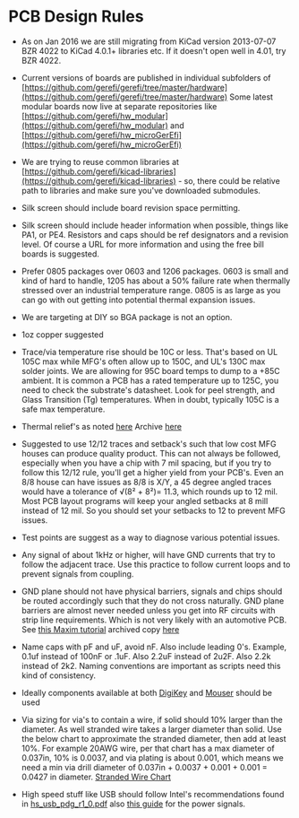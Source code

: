 # PCB Design Rules

* As on Jan 2016 we are still migrating from KiCad version 2013-07-07 BZR 4022 to KiCad 4.0.1+ libraries etc. If it doesn't open well in 4.01, try BZR 4022.
* Current versions of boards are published in individual subfolders of [https://github.com/gerefi/gerefi/tree/master/hardware](https://github.com/gerefi/gerefi/tree/master/hardware)
Some latest modular boards now live at separate repositories like [https://github.com/gerefi/hw_modular](https://github.com/gerefi/hw_modular) and [https://github.com/gerefi/hw_microGerEfi](https://github.com/gerefi/hw_microGerEfi)

* We are trying to reuse common libraries at [https://github.com/gerefi/kicad-libraries](https://github.com/gerefi/kicad-libraries) - so, there could be relative path to libraries and make sure you've downloaded submodules.
* Silk screen should include board revision space permitting.
* Silk screen should include header information when possible, things like PA1, or PE4. Resistors and caps should be ref designators and a revision level. Of course a URL for more information and using the free bill boards is suggested.
* Prefer 0805 packages over 0603 and 1206 packages. 0603 is small and kind of hard to handle, 1205 has about a 50% failure rate when thermally stressed over an industrial temperature range. 0805 is as large as you can go with out getting into potential thermal expansion issues.
* We are targeting at DIY so BGA package is not an option.
* 1oz copper suggested
* Trace/via temperature rise should be 10C or less. That's based on UL 105C max while MFG's often allow up to 150C, and UL's 130C max solder joints. We are allowing for 95C board temps to dump to a +85C ambient. It is common a PCB has a rated temperature up to 125C, you need to check the substrate's datasheet. Look for peel strength, and Glass Transition (Tg) temperatures. When in doubt, typically 105C is a safe max temperature.  
* Thermal relief's as noted [here](https://web.pa.msu.edu/hep/atlas/l1calo/hub/hardware/components/power/synqor_thermal_relief_study.pdf) Archive [here](PDFs/Synqor_thermal_relief_study.pdf)
* Suggested to use 12/12 traces and setback's such that low cost MFG houses can produce quality product. This can not always be followed, especially when you have a chip with 7 mil spacing, but if you try to follow this 12/12 rule, you'll get a higher yield from your PCB's. Even an 8/8 house can have issues as 8/8 is X/Y, a 45 degree angled traces would have a tolerance of &radic;(8&sup2; + 8&sup2;)= 11.3, which rounds up to 12 mil. Most PCB layout programs will keep your angled setbacks at 8 mill instead of 12 mil. So you should set your setbacks to 12 to prevent MFG issues.
* Test points are suggest as a way to diagnose various potential issues.
* Any signal of about 1kHz or higher, will have GND currents that try to follow the adjacent trace. Use this practice to follow current loops and to prevent signals from coupling.
* GND plane should not have physical barriers, signals and chips should be routed accordingly such that they do not cross naturally. GND plane barriers are almost never needed unless you get into RF circuits with strip line requirements. Which is not very likely with an automotive PCB. See [this Maxim tutorial](http://www.maximintegrated.com/en/app-notes/index.mvp/id/5450) archived copy [here](PDFs/Successful_PCB_Grounding_with_Mixed-Signal_Chips_-_Follow_the_Path_of_Least_Impedance_-_Tutorial_-_Maxim.pdf)
* Name caps with pF and uF, avoid nF. Also include leading 0's. Example, 0.1uf instead of 100nF or .1uF. Also 2.2uF instead of 2u2F. Also 2.2k instead of 2k2. Naming conventions are important as scripts need this kind of consistency.
* Ideally components available at both [DigiKey](http://digikey.com/) and [Mouser](http://www.mouser.com/) should be used
* Via sizing for via's to contain a wire, if solid should 10% larger than the diameter. As well stranded wire takes a larger diameter than solid. Use the below chart to approximate the stranded diameter, then add at least 10%. For example 20AWG wire, per that chart has a max diameter of 0.037in, 10% is 0.0037, and via plating is about 0.001, which means we need a min via drill diameter of 0.037in + 0.0037 + 0.001 + 0.001 = 0.0427 in diameter.  [Stranded Wire Chart](PDFs/Stranded_Wire_Chart.pdf)
* High speed stuff like USB should follow Intel's recommendations found in [hs_usb_pdg_r1_0.pdf](PDFs/Hs_usb_pdg_r1_0_zjnjtx.pdf) also [this guide](PDFs/Power_delivery_motherboards.pdf) for the power signals.
